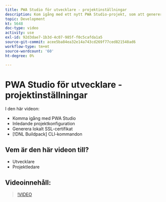 ```yaml
---
title: PWA Studio för utvecklare - projektinställningar
description: Kom igång med ett nytt PWA Studio-projekt, som att generera ett lokalt SSL-certifikat och CLI-kommandona för byggpaketet.
topic: Development
kt: 5648
doc-type: video
activity: use
exl-id: 92d3dae7-1b3d-4c07-985f-f0c5cafda1a5
source-git-commit: acee5ba84ea32e14a743cd269f77ced821548ad6
workflow-type: tm+mt
source-wordcount: '60'
ht-degree: 0%

---
```


# PWA Studio för utvecklare - projektinställningar

I den här videon:

- Komma igång med PWA Studio
- Inledande projektkonfiguration
- Generera lokalt SSL-certifikat
- [!DNL Buildpack] CLI-kommandon

## Vem är den här videon till?

- Utvecklare
- Projektledare

## Videoinnehåll:

>[!VIDEO](https://video.tv.adobe.com/v/35719?quality=12&learn=on)
